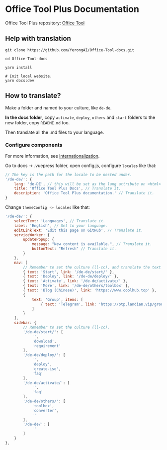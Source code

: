 # Office Tool Plus Documentation

Office Tool Plus repository: [Office Tool](https://github.com/YerongAI/Office-Tool)

## Help with translation

``` batch
git clone https://github.com/YerongAI/Office-Tool-docs.git

cd Office-Tool-docs

yarn install

# Init local website.
yarn docs:dev
```

## How to translate?

Make a folder and named to your culture, like `de-de`.

**In the docs folder**, copy `activate`, `deploy`, `others` and `start` folders to the new folder, copy `README.md` too.

Then translate all the .md files to your language.

### Configure components

For more information, see [Internationalization](https://vuepress.vuejs.org/guide/i18n.html#site-level-i18n-config).

Go to docs -> .vuepress folder, open config.js, configure `locales` like that:

``` js
// The key is the path for the locale to be nested under.
'/de-de/': {
    lang: 'de-DE', // this will be set as the lang attribute on <html>
    title: 'Office Tool Plus Docs', // Translate it.
    description: 'Office Tool Plus documentation.' // Translate it.
}
```

Change `themeConfig -> locales` like that:

``` js
'/de-de/': {
    selectText: 'Languages', // Translate it.
    label: 'English', // Set to your language.
    editLinkText: 'Edit this page on GitHub', // Translate it.
    serviceWorker: {
        updatePopup: {
            message: "New content is available.", // Translate it.
            buttonText: "Refresh" // Translate it.
        }
    },
    nav: [
        // Remember to set the culture (ll-cc), and translate the text attributes.
        { text: 'Start', link: '/de-de/start/' },
        { text: 'Deploy', link: '/de-de/deploy/' },
        { text: 'Activate', link: '/de-de/activate/' },
        { text: 'More', link: '/de-de/others/toolbox' },
        { text: 'Blog (Chinese)', link: 'https://www.coolhub.top' },
        {
            text: 'Group', items: [
                { text: 'Telegram', link: 'https://otp.landian.vip/grouplink/telegram.html' }
            ]
        }
    ],
    sidebar: {
        // Remember to set the culture (ll-cc).
        '/de-de/start/': [
            '',
            'download',
            'requirement'
        ],
        '/de-de/deploy/': [
            '',
            'deploy',
            'create-iso',
            'faq'
        ],
        '/de-de/activate/': [
            '',
            'faq'
        ],
        '/de-de/others/': [
            'toolbox',
            'converter',
            ''
        ],
        '/de-de/': [
            ''
        ]
    }
},
```
